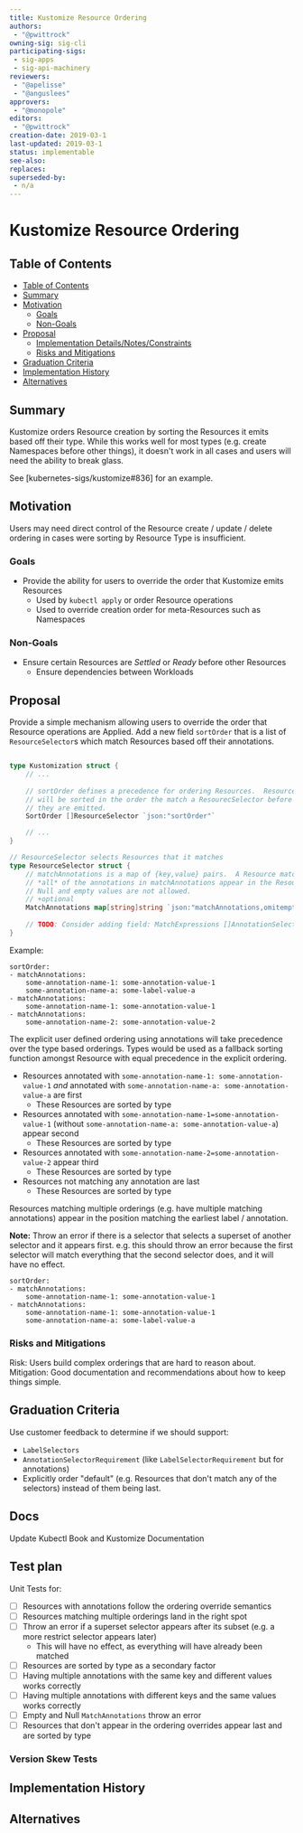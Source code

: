 ```yaml
---
title: Kustomize Resource Ordering
authors:
 - "@pwittrock"
owning-sig: sig-cli
participating-sigs:
 - sig-apps
 - sig-api-machinery
reviewers:
 - "@apelisse"
 - "@anguslees"
approvers:
 - "@monopole"
editors:
 - "@pwittrock"
creation-date: 2019-03-1
last-updated: 2019-03-1
status: implementable
see-also:
replaces:
superseded-by:
 - n/a
---
```


# Kustomize Resource Ordering

## Table of Contents
* [Table of Contents](#table-of-contents)
* [Summary](#summary)
* [Motivation](#motivation)
  * [Goals](#goals)
  * [Non-Goals](#non-goals)
* [Proposal](#proposal)
  * [Implementation Details/Notes/Constraints](#implementation-detailsnotesconstraints)
  * [Risks and Mitigations](#risks-and-mitigations)
* [Graduation Criteria](#graduation-criteria)
* [Implementation History](#implementation-history)
* [Alternatives](#alternatives)

[Tools for generating]: https://github.com/ekalinin/github-markdown-toc

## Summary

Kustomize orders Resource creation by sorting the Resources it emits based off their type.  While
this works well for most types (e.g. create Namespaces before other things), it doesn't work
in all cases and users will need the ability to break glass.

See [kubernetes-sigs/kustomize#836] for an example.

## Motivation

Users may need direct control of the Resource create / update / delete ordering in cases were
sorting by Resource Type is insufficient.

### Goals

- Provide the ability for users to override the order that Kustomize emits Resources
  - Used by `kubectl apply` or order Resource operations
  - Used to override creation order for meta-Resources such as Namespaces

### Non-Goals

- Ensure certain Resources are *Settled* or *Ready* before other Resources
  - Ensure dependencies between Workloads

## Proposal

Provide a simple mechanism allowing users to override the order that
Resource operations are Applied.  Add a new field `sortOrder` that is
a list of `ResourceSelector`s which match Resources based
off their annotations.

```go

type Kustomization struct {
	// ...
	
	// sortOrder defines a precedence for ordering Resources.  Resources
	// will be sorted in the order the match a ResourecSelector before
	// they are emitted.
	SortOrder []ResourceSelector `json:"sortOrder"`

	// ...
}

// ResourceSelector selects Resources that it matches
type ResourceSelector struct {
	// matchAnnotations is a map of {key,value} pairs.  A Resource matches if it has
	// *all* of the annotations in matchAnnotations appear in the Resource metaData.
	// Null and empty values are not allowed.
	// +optional
	MatchAnnotations map[string]string `json:"matchAnnotations,omitempty"`
	
	// TODO: Consider adding field: MatchExpressions []AnnotationSelectorRequirement 
}

```
Example:

```
sortOrder:
- matchAnnotations:
    some-annotation-name-1: some-annotation-value-1
    some-annotation-name-a: some-label-value-a
- matchAnnotations:
    some-annotation-name-1: some-annotation-value-1
- matchAnnotations:
    some-annotation-name-2: some-annotation-value-2
```

The explicit user defined ordering using annotations will take precedence over the type based
orderings.  Types would be used as a fallback sorting function amongst Resource with equal
precedence in the explicit ordering.

- Resources annotated with `some-annotation-name-1: some-annotation-value-1` *and* annotated
  with `some-annotation-name-a: some-annotation-value-a` are first
  - These Resources are sorted by type
- Resources annotated with `some-annotation-name-1=some-annotation-value-1`
  (without `some-annotation-name-a: some-annotation-value-a`) appear second
  - These Resources are sorted by type
- Resources annotated with `some-annotation-name-2=some-annotation-value-2` appear third
  - These Resources are sorted by type
- Resources not matching any annotation are last
  - These Resources are sorted by type

Resources matching multiple orderings (e.g. have multiple matching annotations) appear
in the position matching the earliest label / annotation.

**Note:** Throw an error if there is a selector that selects a superset of another selector 
and it appears first.  e.g. this should throw an error because the first selector will match
everything that the second selector does, and it will have no effect.

```
sortOrder:
- matchAnnotations:
    some-annotation-name-1: some-annotation-value-1
- matchAnnotations:
    some-annotation-name-1: some-annotation-value-1
    some-annotation-name-a: some-label-value-a
```

### Risks and Mitigations

Risk: Users build complex orderings that are hard to reason about.
Mitigation: Good documentation and recommendations about how to keep things simple.

## Graduation Criteria

Use customer feedback to determine if we should support:

- `LabelSelectors`
- `AnnotationSelectorRequirement` (like `LabelSelectorRequirement` but for annotations)
- Explicitly order "default" (e.g. Resources that don't match any of the selectors) instead of
  them being last.


## Docs

Update Kubectl Book and Kustomize Documentation

## Test plan

Unit Tests for:

- [ ] Resources with annotations follow the ordering override semantics
- [ ] Resources matching multiple orderings land in the right spot
- [ ] Throw an error if a superset selector appears after its subset (e.g. a more restrict selector appears later)
  - This will have no effect, as everything will have already been matched
- [ ] Resources are sorted by type as a secondary factor
- [ ] Having multiple annotations with the same key and different values works correctly
- [ ] Having multiple annotations with different keys and the same values works correctly
- [ ] Empty and Null `MatchAnnotations` throw an error
- [ ] Resources that don't appear in the ordering overrides appear last and are sorted by type

### Version Skew Tests

## Implementation History

## Alternatives
